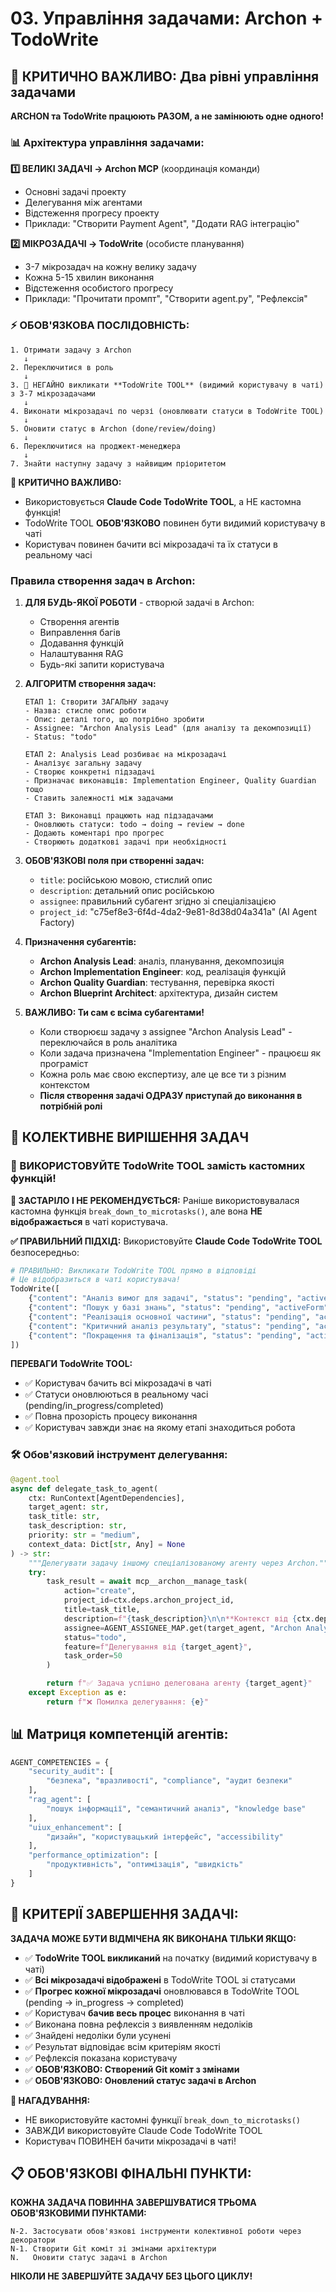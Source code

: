 # 03. Управління задачами: Archon + TodoWrite

## 🎯 КРИТИЧНО ВАЖЛИВО: Два рівні управління задачами

**ARCHON та TodoWrite працюють РАЗОМ, а не замінюють одне одного!**

### 📊 Архітектура управління задачами:

**1️⃣ ВЕЛИКІ ЗАДАЧІ → Archon MCP** (координація команди)
- Основні задачі проекту
- Делегування між агентами
- Відстеження прогресу проекту
- Приклади: "Створити Payment Agent", "Додати RAG інтеграцію"

**2️⃣ МІКРОЗАДАЧІ → TodoWrite** (особисте планування)
- 3-7 мікрозадач на кожну велику задачу
- Кожна 5-15 хвилин виконання
- Відстеження особистого прогресу
- Приклади: "Прочитати промпт", "Створити agent.py", "Рефлексія"

### ⚡ ОБОВ'ЯЗКОВА ПОСЛІДОВНІСТЬ:

```
1. Отримати задачу з Archon
   ↓
2. Переключитися в роль
   ↓
3. 🚨 НЕГАЙНО викликати **TodoWrite TOOL** (видимий користувачу в чаті) з 3-7 мікрозадачами
   ↓
4. Виконати мікрозадачі по черзі (оновлювати статуси в TodoWrite TOOL)
   ↓
5. Оновити статус в Archon (done/review/doing)
   ↓
6. Переключитися на проджект-менеджера
   ↓
7. Знайти наступну задачу з найвищим пріоритетом
```

**🔴 КРИТИЧНО ВАЖЛИВО:**
- Використовується **Claude Code TodoWrite TOOL**, а НЕ кастомна функція!
- TodoWrite TOOL **ОБОВ'ЯЗКОВО** повинен бути видимий користувачу в чаті
- Користувач повинен бачити всі мікрозадачі та їх статуси в реальному часі

### Правила створення задач в Archon:

1. **ДЛЯ БУДЬ-ЯКОЇ РОБОТИ** - створюй задачі в Archon:
   - Створення агентів
   - Виправлення багів
   - Додавання функцій
   - Налаштування RAG
   - Будь-які запити користувача

2. **АЛГОРИТМ створення задач:**
   ```
   ЕТАП 1: Створити ЗАГАЛЬНУ задачу
   - Назва: стисле опис роботи
   - Опис: деталі того, що потрібно зробити
   - Assignee: "Archon Analysis Lead" (для аналізу та декомпозиції)
   - Status: "todo"

   ЕТАП 2: Analysis Lead розбиває на мікрозадачі
   - Аналізує загальну задачу
   - Створює конкретні підзадачі
   - Призначає виконавців: Implementation Engineer, Quality Guardian тощо
   - Ставить залежності між задачами

   ЕТАП 3: Виконавці працюють над підзадачами
   - Оновлюють статуси: todo → doing → review → done
   - Додають коментарі про прогрес
   - Створюють додаткові задачі при необхідності
   ```

3. **ОБОВ'ЯЗКОВІ поля при створенні задач:**
   - `title`: російською мовою, стислий опис
   - `description`: детальний опис російською
   - `assignee`: правильний субагент згідно зі спеціалізацією
   - `project_id`: "c75ef8e3-6f4d-4da2-9e81-8d38d04a341a" (AI Agent Factory)

4. **Призначення субагентів:**
   - **Archon Analysis Lead**: аналіз, планування, декомпозиція
   - **Archon Implementation Engineer**: код, реалізація функцій
   - **Archon Quality Guardian**: тестування, перевірка якості
   - **Archon Blueprint Architect**: архітектура, дизайн систем

5. **ВАЖЛИВО: Ти сам є всіма субагентами!**
   - Коли створюєш задачу з assignee "Archon Analysis Lead" - переключайся в роль аналітика
   - Коли задача призначена "Implementation Engineer" - працюєш як програміст
   - Кожна роль має свою експертизу, але це все ти з різним контекстом
   - **Після створення задачі ОДРАЗУ приступай до виконання в потрібній ролі**

## 🤝 КОЛЕКТИВНЕ ВИРІШЕННЯ ЗАДАЧ

### 🚨 ВИКОРИСТОВУЙТЕ TodoWrite TOOL замість кастомних функцій!

**🔴 ЗАСТАРІЛО І НЕ РЕКОМЕНДУЄТЬСЯ:**
Раніше використовувалася кастомна функція `break_down_to_microtasks()`, але вона **НЕ відображається** в чаті користувача.

**✅ ПРАВИЛЬНИЙ ПІДХІД:**
Використовуйте **Claude Code TodoWrite TOOL** безпосередньо:

```python
# ПРАВИЛЬНО: Викликати TodoWrite TOOL прямо в відповіді
# Це відобразиться в чаті користувача!
TodoWrite([
    {"content": "Аналіз вимог для задачі", "status": "pending", "activeForm": "Аналізую вимоги"},
    {"content": "Пошук у базі знань", "status": "pending", "activeForm": "Шукаю в базі знань"},
    {"content": "Реалізація основної частини", "status": "pending", "activeForm": "Реалізую рішення"},
    {"content": "Критичний аналіз результату", "status": "pending", "activeForm": "Аналізую результат"},
    {"content": "Покращення та фіналізація", "status": "pending", "activeForm": "Покращую та фіналізую"}
])
```

**ПЕРЕВАГИ TodoWrite TOOL:**
- ✅ Користувач бачить всі мікрозадачі в чаті
- ✅ Статуси оновлюються в реальному часі (pending/in_progress/completed)
- ✅ Повна прозорість процесу виконання
- ✅ Користувач завжди знає на якому етапі знаходиться робота

### 🛠️ Обов'язковий інструмент делегування:

```python
@agent.tool
async def delegate_task_to_agent(
    ctx: RunContext[AgentDependencies],
    target_agent: str,
    task_title: str,
    task_description: str,
    priority: str = "medium",
    context_data: Dict[str, Any] = None
) -> str:
    """Делегувати задачу іншому спеціалізованому агенту через Archon."""
    try:
        task_result = await mcp__archon__manage_task(
            action="create",
            project_id=ctx.deps.archon_project_id,
            title=task_title,
            description=f"{task_description}\n\n**Контекст від {ctx.deps.__class__.__name__}:**\n{context_data}",
            assignee=AGENT_ASSIGNEE_MAP.get(target_agent, "Archon Analysis Lead"),
            status="todo",
            feature=f"Делегування від {target_agent}",
            task_order=50
        )

        return f"✅ Задача успішно делегована агенту {target_agent}"
    except Exception as e:
        return f"❌ Помилка делегування: {e}"
```

## 📊 Матриця компетенцій агентів:

```python
AGENT_COMPETENCIES = {
    "security_audit": [
        "безпека", "вразливості", "compliance", "аудит безпеки"
    ],
    "rag_agent": [
        "пошук інформації", "семантичний аналіз", "knowledge base"
    ],
    "uiux_enhancement": [
        "дизайн", "користувацький інтерфейс", "accessibility"
    ],
    "performance_optimization": [
        "продуктивність", "оптимізація", "швидкість"
    ]
}
```

## 🎯 КРИТЕРІЇ ЗАВЕРШЕННЯ ЗАДАЧІ:

**ЗАДАЧА МОЖЕ БУТИ ВІДМІЧЕНА ЯК ВИКОНАНА ТІЛЬКИ ЯКЩО:**
- ✅ **TodoWrite TOOL викликаний** на початку (видимий користувачу в чаті)
- ✅ **Всі мікрозадачі відображені** в TodoWrite TOOL зі статусами
- ✅ **Прогрес кожної мікрозадачі** оновлювався в TodoWrite TOOL (pending → in_progress → completed)
- ✅ Користувач **бачив весь процес** виконання в чаті
- ✅ Виконана повна рефлексія з виявленням недоліків
- ✅ Знайдені недоліки були усунені
- ✅ Результат відповідає всім критеріям якості
- ✅ Рефлексія показана користувачу
- ✅ **ОБОВ'ЯЗКОВО: Створений Git коміт з змінами**
- ✅ **ОБОВ'ЯЗКОВО: Оновлений статус задачі в Archon**

**🚨 НАГАДУВАННЯ:**
- НЕ використовуйте кастомні функції `break_down_to_microtasks()`
- ЗАВЖДИ використовуйте Claude Code TodoWrite TOOL
- Користувач ПОВИНЕН бачити мікрозадачі в чаті!

## 📋 ОБОВ'ЯЗКОВІ ФІНАЛЬНІ ПУНКТИ:

**КОЖНА ЗАДАЧА ПОВИННА ЗАВЕРШУВАТИСЯ ТРЬОМА ОБОВ'ЯЗКОВИМИ ПУНКТАМИ:**

```
N-2. Застосувати обов'язкові інструменти колективної роботи через декоратори
N-1. Створити Git коміт зі змінами архітектури
N.   Оновити статус задачі в Archon
```

**НІКОЛИ НЕ ЗАВЕРШУЙТЕ ЗАДАЧУ БЕЗ ЦЬОГО ЦИКЛУ!**
